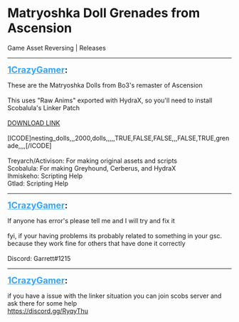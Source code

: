 # Matryoshka Doll Grenades from Ascension
Game Asset Reversing | Releases

---
<strong style="font-size: 1.4em;"><span style="text-decoration: underline;text-decoration-color: #34a7f9;"><span style="color:#34a7f9;">1CrazyGamer</span></span>:</strong>

<p>These are the Matryoshka Dolls from Bo3&#39;s remaster of Ascension<br /><br />This uses &quot;Raw Anims&quot; exported with HydraX, so you&#39;ll need to install Scobalula&#39;s Linker Patch<br /><br />
<a href="https://mega.nz/file/bZFVgKYB#cuq0U3yoGIzJUHTQLzofNzYzUBZgb3krt5kdDp2k8qo">DOWNLOAD LINK</a>
<br /><br />
[ICODE]nesting_dolls,,,2000,dolls,,,,,TRUE,FALSE,FALSE,,,FALSE,TRUE,grenade,,,,[/ICODE]
<br /><br />
Treyarch/Activison: For making original assets and scripts<br />Scobalula: For making Greyhound, Cerberus, and HydraX<br />Ihmiskeho: Scripting Help<br />Gtlad: Scripting Help
</p>

---
<strong style="font-size: 1.4em;"><span style="text-decoration: underline;text-decoration-color: #34a7f9;"><span style="color:#34a7f9;">1CrazyGamer</span></span>:</strong>

<p>If anyone has error&#39;s please tell me and I will try and fix it<br /><br />fyi, if your having problems its probably related to something in your gsc. because they work fine for others that have done it correctly<br /><br />Discord: Garrett#1215</p>

---
<strong style="font-size: 1.4em;"><span style="text-decoration: underline;text-decoration-color: #34a7f9;"><span style="color:#34a7f9;">1CrazyGamer</span></span>:</strong>

<p>if you have a issue with the linker situation you can join scobs server and ask there for some help<br /><a href="https://discord.gg/RyqyThu">https://discord.gg/RyqyThu</a></p>
